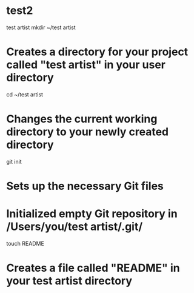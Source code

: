 test2
=====

test artist
mkdir ~/test artist
# Creates a directory for your project called "test artist" in your user directory

cd ~/test artist
# Changes the current working directory to your newly created directory

git init
# Sets up the necessary Git files
# Initialized empty Git repository in /Users/you/test artist/.git/

touch README
# Creates a file called "README" in your test artist directory
